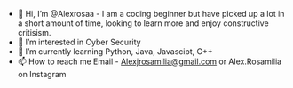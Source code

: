 - 👋 Hi, I’m @Alexrosaa - I am a coding beginner but have picked up a lot in a short amount of time, looking to learn more and enjoy constructive critisism.
- 👀 I’m interested in Cyber Security
- 🌱 I’m currently learning Python, Java, Javascipt, C++
- 📫 How to reach me  Email - Alexjrosamilia@gmail.com or Alex.Rosamilia on Instagram
                      

<!---
Alexrosaa/Alexrosaa is a ✨ special ✨ repository because its `README.md` (this file) appears on your GitHub profile.
You can click the Preview link to take a look at your changes.
--->
